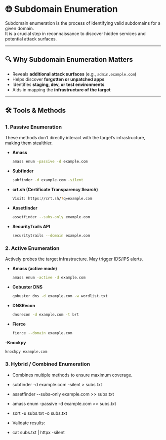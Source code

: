 # 🌐 Subdomain Enumeration

Subdomain enumeration is the process of identifying valid subdomains for a given domain.  
It is a crucial step in reconnaissance to discover hidden services and potential attack surfaces.

---

## 🔍 Why Subdomain Enumeration Matters
- Reveals **additional attack surfaces** (e.g., `admin.example.com`)
- Helps discover **forgotten or unpatched apps**
- Identifies **staging, dev, or test environments**
- Aids in mapping the **infrastructure of the target**

---

## 🛠 Tools & Methods

### **1. Passive Enumeration**
These methods don’t directly interact with the target’s infrastructure, making them stealthier.

- **Amass**  
  ```bash
  amass enum -passive -d example.com
  ```
- **Subfinder**
  ```bash
  subfinder -d example.com -silent
  ```
- **crt.sh (Certificate Transparency Search)**
  ```bash
  Visit: https://crt.sh/?q=example.com
  ```
- **Assetfinder**
  ```bash
  assetfinder --subs-only example.com
  ```
- **SecurityTrails API**
  ```bash
  securitytrails --domain example.com
  ```

### **2. Active Enumeration**
Actively probes the target infrastructure. May trigger IDS/IPS alerts.

- **Amass (active mode)**
  ```bash
  amass enum -active -d example.com
  ```
- **Gobuster DNS**
  ```bash
  gobuster dns -d example.com -w wordlist.txt
  ```
- **DNSRecon**
  ```bash
  dnsrecon -d example.com -t brt
  ```
- **Fierce**
  ```bash
  fierce --domain example.com
  ```
-**Knockpy**
```bash
knockpy example.com
```

### **3. Hybrid / Combined Enumeration**
- Combines multiple methods to ensure maximum coverage.
 - subfinder -d example.com -silent > subs.txt
 - assetfinder --subs-only example.com >> subs.txt
 - amass enum -passive -d example.com >> subs.txt
 - sort -u subs.txt -o subs.txt

- Validate results:
 - cat subs.txt | httpx -silent
